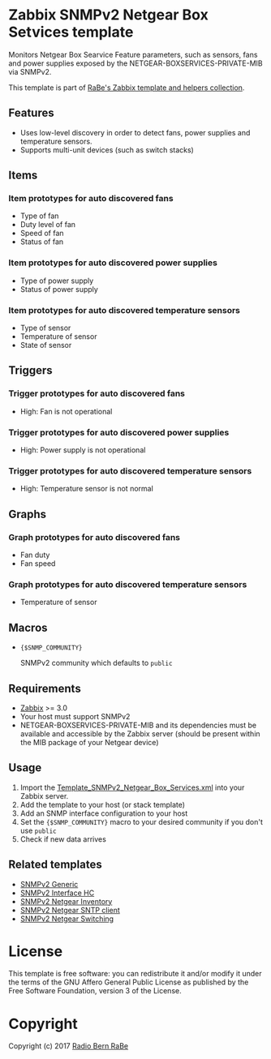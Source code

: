 # Zabbix SNMPv2 Netgear Box Setvices template
Monitors Netgear Box Searvice Feature parameters, such as sensors, fans and
power supplies exposed by the NETGEAR-BOXSERVICES-PRIVATE-MIB via SNMPv2.

This template is part of [RaBe's Zabbix template and helpers collection](https://github.com/radiorabe/rabe-zabbix).

## Features
* Uses low-level discovery in order to detect fans, power supplies and temperature sensors.
* Supports multi-unit devices (such as switch stacks)

## Items
### Item prototypes for auto discovered fans
* Type of fan
* Duty level of fan
* Speed of fan
* Status of fan

### Item prototypes for auto discovered power supplies
* Type of power supply
* Status of power supply

### Item prototypes for auto discovered temperature sensors
* Type of sensor
* Temperature of sensor
* State of sensor

## Triggers
### Trigger prototypes for auto discovered fans
* High: Fan is not operational

### Trigger prototypes for auto discovered power supplies
* High: Power supply is not operational

### Trigger prototypes for auto discovered temperature sensors
* High: Temperature sensor is not normal

## Graphs
### Graph prototypes for auto discovered fans
* Fan duty
* Fan speed

### Graph prototypes for auto discovered temperature sensors
* Temperature of sensor

## Macros
* <code>{$SNMP_COMMUNITY}</code>

  SNMPv2 community which defaults to <code>public</code>

## Requirements
* [Zabbix](https://www.zabbix.com/) >= 3.0
* Your host must support SNMPv2
* NETGEAR-BOXSERVICES-PRIVATE-MIB and its dependencies must be available and accessible by the Zabbix server (should be present within the MIB package of your Netgear device)

## Usage
1. Import the [Template_SNMPv2_Netgear_Box_Services.xml](Template_SNMPv2_Netgear_Box_Services.xml) into your Zabbix server.
2. Add the template to your host (or stack template)
3. Add an SNMP interface configuration to your host
4. Set the <code>{$SNMP_COMMUNITY}</code> macro to your desired community if you don't use <code>public</code>
5. Check if new data arrives

## Related templates
* [SNMPv2 Generic](../SNMPv2_Generic)
* [SNMPv2 Interface HC](../SNMPv2_Interface_HC)
* [SNMPv2 Netgear Inventory](../SNMPv2_Netgear_Inventory)
* [SNMPv2 Netgear SNTP client](../SNMPv2_Netgear_SNTP_client)
* [SNMPv2 Netgear Switching](../SNMPv2_Netgear_Switching)

# License
This template is free software: you can redistribute it and/or modify it under
the terms of the GNU Affero General Public License as published by the Free
Software Foundation, version 3 of the License.

# Copyright
Copyright (c) 2017 [Radio Bern RaBe](http://www.rabe.ch)
